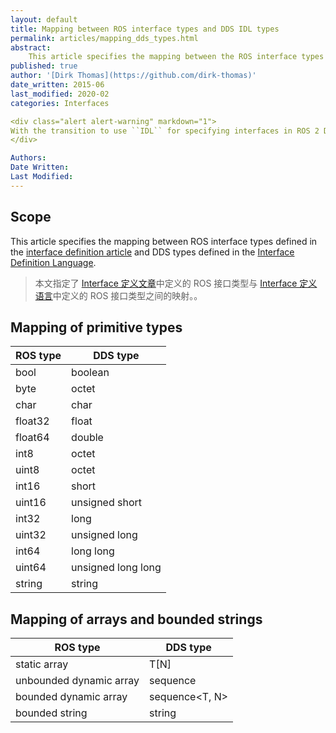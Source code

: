 ```yaml
---
layout: default
title: Mapping between ROS interface types and DDS IDL types
permalink: articles/mapping_dds_types.html
abstract:
    This article specifies the mapping between the ROS interface types and the DDS types.
published: true
author: '[Dirk Thomas](https://github.com/dirk-thomas)'
date_written: 2015-06
last_modified: 2020-02
categories: Interfaces

<div class="alert alert-warning" markdown="1">
With the transition to use ``IDL`` for specifying interfaces in ROS 2 Dashing this article has been superseded by the mapping described in the [Interface definition using .msg / .srv / .action files](legacy_interface_definition.html) article.
</div>

Authors: 
Date Written: 
Last Modified:
---
```


## Scope

This article specifies the mapping between ROS interface types defined in the [interface definition article](interface_definition.html) and DDS types defined in the [Interface Definition Language](https://www.omg.org/spec/IDL/3.5).

> 本文指定了 [Interface 定义文章](Interface_definition.html)中定义的 ROS 接口类型与 [Interface 定义语言](<%5Bhttps://www.omg.org/spec/spec/spec/idl/3.5%5D(https://www.omg.org/spec/spec/spec/idl/3.5)>)中定义的 ROS 接口类型之间的映射。。

## Mapping of primitive types

| ROS type | DDS type           |
| -------- | ------------------ |
| bool     | boolean            |
| byte     | octet              |
| char     | char               |
| float32  | float              |
| float64  | double             |
| int8     | octet              |
| uint8    | octet              |
| int16    | short              |
| uint16   | unsigned short     |
| int32    | long               |
| uint32   | unsigned long      |
| int64    | long long          |
| uint64   | unsigned long long |
| string   | string             |

## Mapping of arrays and bounded strings

| ROS type                | DDS type       |
| ----------------------- | -------------- |
| static array            | T\[N]          |
| unbounded dynamic array | sequence<T>    |
| bounded dynamic array   | sequence<T, N> |
| bounded string          | string<N>      |
